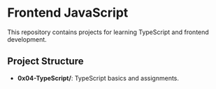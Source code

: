 # Frontend JavaScript

This repository contains projects for learning TypeScript and frontend development.

## Project Structure
- **0x04-TypeScript/**: TypeScript basics and assignments.
